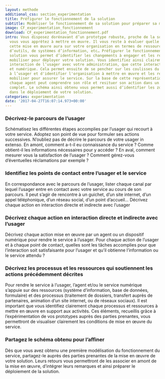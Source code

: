 ```yaml
---
layout: methode
additional_css: section_experimentation
title: Préfigurer le fonctionnement de la solution
subtitle: Modéliser le fonctionnement de sa solution pour préparer sa mise en œuvre.
image: CF_experimentation_fonctionnement
download: CF_experimentation_fonctionnement.pdf
intro: Vous disposez dorénavant d’un prototype robuste, proche de la solution que
  vous vous apprêtez à mettre en œuvre. Il vous reste à évaluer quelle conséquence
  cette mise en œuvre aura sur votre organisation en termes de ressources humaines,
  d’outils, de systèmes d’information, etc… Préfigurer le fonctionnement réel de votre
  solution vous permet d’identifier les changements à engager et les ressources à
  mobiliser pour déployer votre solution. Vous identifiez ainsi clairement chaque
  interaction de l’usager avec votre administration, que cette interaction soit physique
  et numérique. Cela permet ensuite de se pencher sur les coulisses du service rendu
  à l’usager et d'identifier l'organisation à mettre en œuvre et les ressources à
  mobiliser pour assurer le service. Sur la base de cette représentation visuelle,
  chaque agent peut comprendre son rôle et resituer son action dans un parcours usager
  complet. Le schéma ainsi obtenu vous permet aussi d’identifier les zones de risques
  dans le déploiement de votre solution.
categories: experimentation
date: '2017-04-27T16:07:14.973+00:00'
---
```


### Décrivez-le parcours de l’usager 
Schématisez les différentes étapes accomplies par l’usager qui recourt à votre service. Adoptez son point de vue pour formuler ses actions successives. N’oubliez pas de décrire le parcours de votre usager in extenso. En amont, comment a-t-il eu connaissance du service ? Comme obtient-il les informations nécessaires pour y accéder ? En aval, comment mesurer vous la satisfaction de l’usager ? Comment gérez-vous d’éventuelles réclamations par exemple ?

### Identifiez les points de contact entre l’usager et le service
En correspondance avec le parcours de l’usager, lister chaque canal par lequel l’usager entre en contact avec votre service au cours de son parcours. Il peut s’agir de rencontre à un guichet, d’un site internet, d’un appel téléphonique, d’un réseau social, d’un point d’accueil…
Décrivez chaque action en interaction directe et indirecte avec l’usager

### Décrivez chaque action en interaction directe et indirecte avec l’usager 
Décrivez chaque action mise en œuvre par un agent ou un dispositif numérique pour rendre le service à l’usager. Pour chaque action de l’usager et à chaque point de contact, quelles sont les tâches accomplies pour que l’interaction soit satisfaisante pour l’usager et qu’il obtienne l’information ou le service attendu ? 

### Décrivez les processus et les ressources qui soutiennent les actions précédemment décrites  
Pour rendre le service à l’usager, l’agent et/ou le service numérique s’appuie sur des ressources (système d’information, base de données, formulaire) et des processus (traitement de dossiers, transfert auprès de partenaires, animation d’un site internet, ou de réseaux sociaux). Il est important que vous identifiez clairement chaque processus et ressources à mettre en œuvre en support aux activités. Ces éléments, recueillis grâce à l’expérimentation de vos prototypes auprès des parties prenantes, vous permettront de visualiser clairement les conditions de mise en œuvre du service.
   
### Partagez le schéma obtenu pour l’affiner
Dès que vous avez obtenu une première modélisation du fonctionnement du service, partagez-le auprès des parties prenantes de la mise en œuvre de votre solution. Leurs retours vous permettront de les associer en amont de la mise en œuvre, d’intégrer leurs remarques et ainsi préparer le déploiement de la solution. 
